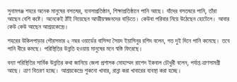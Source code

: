 সুনামগঞ্জ শহরে অনেক মানুষের বসতঘর, ব্যবসাপ্রতিষ্ঠান, শিক্ষাপ্রতিষ্ঠানে পানি আছে। যাঁদের বসতঘরে পানি, তাঁরা আছেন বেশি কষ্টে। অনেকেই ঠাঁই নিয়েছেন আত্মীয়স্বজনদের বাড়িতে। কেউবা পরিবার নিয়ে উঠেছেন হোটেলে। আবার কেউ কেউ আছেন আশ্রয়কেন্দ্রে।

শহরের উকিলপাড়ার পৌরসভার ২ নম্বর ওয়ার্ডের বাসিন্দা সৈয়দ ইয়াসিনুর রশিদ বলেন, গত দুই দিনে পানি কমেছে। তবে পানি ধীরে কমছে। পরিস্থিতির উন্নতি হওয়ায় মানুষের মনে স্বস্তি ফিরেছে।

বন্যা পরিস্থিতির সার্বিক উন্নতির কথা জানিয়ে জেলা প্রশাসক মোহাম্মদ রাশেদ ইকবাল চৌধুরী বলেন, পর্যাপ্ত ত্রাণসামগ্রী আছে। ত্রাণ বিতরণ হচ্ছে। আশ্রয়কেন্দ্রে শুকনো খাবার, রান্না করা খাবারের ব্যবস্থা করা হচ্ছে।
